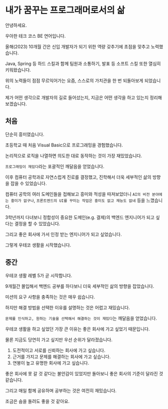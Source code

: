# 내가 꿈꾸는 프로그래머로서의 삶
안녕하세요.

우아한 테크 코스 BE 연어입니다.

올해(2023) 10개월 간은 신입 개발자가 되기 위한 역량 갖추기에 초점을 맞추고 노력했습니다.

Java, Spring 등 하드 스킬과 함께 팀원과 소통하기, 발표 등 소프트 스킬 또한 열심히 키워왔습니다.



위의 노력들이 점점 무르익어가는 요즘, 스스로의 가치관을 한 번 되돌아보게 되었습니다.

제가 어떤 생각으로 개발자의 길로 들어섰는지, 지금은 어떤 생각을 하고 있는지 정리해보겠습니다.

## 처음
단순히 흥미였습니다.

초등학교 때 처음 Visual Basic으로 프로그래밍을 경험했습니다.

논리적으로 로직을 나열하면 의도한 대로 동작하는 것이 가장 재밌었습니다.

`프로그래밍이 재밌다`라는 포괄적인 깨달음을 얻었습니다.



이후 컴퓨터 공학과로 자연스럽게 진로를 결정했고, 진학해서 더욱 세부적인 삶의 방향을 잡을 수 있었습니다.

컴퓨터 공학의 여러 도메인들을 접해보고 흥미와 적성을 따져보았더니 `AI의 비전 분야에는 흥미가 없구나`, `프론트엔드의 UI를 꾸미는 작업은 흥미도 없고 재능도 없네` 등을 느꼈습니다.



3학년까지 다녀보니 정합성이 중요한 도메인(e.g. 결제)의 백엔드 엔지니어가 되고 싶다는 결정을 할 수 있었습니다.

그리고 좋은 회사에 가서 인정 받는 엔지니어가 되고 싶었습니다.



그렇게 우테코 생활을 시작했습니다.

## 중간
우테코 생활 레벨 5가 곧 시작합니다.

9개월간 몰입해서 백엔드 공부를 하다보니 더욱 세부적인 삶의 방향을 잡았습니다.



미션의 요구 사항을 충족하는 것은 매우 쉽습니다.

하지만 해결 방법을 선택한 이유를 설명하는 것은 어렵고 재밌습니다.

`문제를 인식하고, 원하는 기술을 선택해서 해결하는 것이 재밌다`는 깨달음을 얻었습니다.



우테코 생활을 하고 싶었던 가장 큰 이유는 좋은 회사에 가고 싶었기 때문입니다.

물론 지금도 당연히 가고 싶지만 우선 순위가 달라졌습니다.

1. 도전적이고 서로를 신뢰하는 회사에 가고 싶습니다.
2. 근거를 가지고 문제를 해결하는 회사에 가고 싶습니다.
3. 연봉이 높고 유명한 회사에 가고 싶습니다.


좋은 회사에 못 갈 것 같다는 불안감이 있었지만 돌아보니 좋은 회사의 기준이 달라진 것 같습니다.

그리고 매일 함께 공유하며 공부하는 것은 여전히 재밌습니다.

조금은 숨을 돌려도 좋을 것 같아요.
